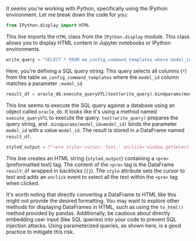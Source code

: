 It seems you're working with Python, specifically using the IPython environment. Let me break down the code for you:

```python
from IPython.display import HTML
```
This line imports the `HTML` class from the `IPython.display` module. This class allows you to display HTML content in Jupyter notebooks or IPython environments.

```python
write_query = "SELECT * FROM om_config_command_templates where model_id=:model_id"
```
Here, you're defining a SQL query string. This query selects all columns (`*`) from the table `om_config_command_templates` where the `model_id` column matches a parameter `:model_id`.

```python
result_df = oracle_db.execute_queryVTL(text(write_query).bindparams(model_id=model_id))
```
This line seems to execute the SQL query against a database using an object called `oracle_db`. It looks like it's using a method named `execute_queryVTL` to execute the query. `text(write_query)` prepares the query string, and `.bindparams(model_id=model_id)` binds the parameter `model_id` with a value `model_id`. The result is stored in a DataFrame named `result_df`.

```python
styled_output = f"<pre style='cursor: text;' onclick='window.getSelection().selectAllChildren(this);'>{result_df}</pre>"
```
This line creates an HTML string (`styled_output`) containing a `<pre>` (preformatted text) tag. The content of the `<pre>` tag is the DataFrame `result_df` wrapped in backticks (`{}`). The `style` attribute sets the cursor to text and adds an `onclick` event to select all the text within the `<pre>` tag when clicked.

It's worth noting that directly converting a DataFrame to HTML like this might not provide the desired formatting. You may want to explore other methods for displaying DataFrames in HTML, such as using the `to_html()` method provided by pandas. Additionally, be cautious about directly embedding user input (like SQL queries) into your code to prevent SQL injection attacks. Using parameterized queries, as shown here, is a good practice to mitigate this risk.
